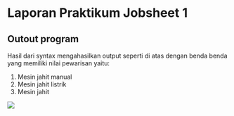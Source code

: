 # Laporan Praktikum Jobsheet 1

## Outout program
Hasil dari syntax mengahasilkan output seperti di atas
dengan benda benda yang memiliki nilai pewarisan yaitu:
1. Mesin jahit manual
2. Mesin jahit listrik
3. Mesin jahit

<img src="Output.png">